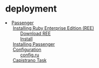 # deployment

 <li><a href='/it/deployment/passenger'>Passenger</a><ul style='list-style: none;'><li><a href='/it/deployment/passenger#installing_ruby_enterprise_edition_ree'>Installing Ruby Enterprise Edition (REE)</a><ul style='list-style: none;'><li><a href='/it/deployment/passenger#download_ree'>Download REE</a></li><li><a href='/it/deployment/passenger#install'>Install</a></li></ul></li><li><a href='/it/deployment/passenger#installing_passenger'>Installing Passenger</a></li><li><a href='/it/deployment/passenger#configuration'>Configuration</a><ul style='list-style: none;'><li><a href='/it/deployment/passenger#configru'>config.ru</a></li></ul></li><li><a href='/it/deployment/passenger#capistrano_task'>Capistrano Task</a></li></ul></li> 